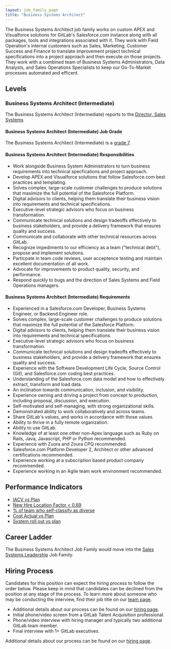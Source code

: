 ```yaml
---
layout: job_family_page
title: "Business Systems Architect"
---
```


The Business Systems Architect job family works on custom APEX and Visualforce solutions for GitLab's Salesforce.com instance along with all packages, tools and integrations associated with it. They work with Field Operation's internal customers such as Sales, Marketing, Customer Success and Finance to translate improvement project technical specifications into a project approach and then execute on those projects. They work with a combined team of Business Systems Administrators, Data Analysts, and Sales Operations Specialists to keep our Go-To-Market processes automated and efficent.

## Levels 

### Business Systems Architect (Intermediate)

The Business Systems Architect (Intermediate) reports to the [Director, Sales Systems](/job-families/sales/senior-manager-sales-systems/#director-sales-systems)

#### Business Systems Architect (Intermediate) Job Grade

The Business Systems Architect (Intermediate) is a [grade 7](/handbook/total-rewards/compensation/compensation-calculator/#gitlab-job-grades).

#### Business Systems Architect (Intermediate) Responsibilities

* Work alongside Business System Administrators to turn business requirements into technical specfications and project approach.
* Develop APEX and Visualforce solutions that follow Salesforce.com best practices and templating.
* Solves complex, large-scale customer challenges to produce solutions that maximize the full potential of the Salesforce Platform.
* Digital advisors to clients, helping them translate their business vision into requirements and technical specifications.
* Executive-level strategic advisors who focus on business transformation.
* Communicate technical solutions and design tradeoffs effectively to business stakeholders, and provide a delivery framework that ensures quality and success.
* Communicate and collaborate with other technical resources across GitLab.
* Recognize impediments to our efficiency as a team ("technical debt"), propose and implement solutions.
* Particpate in team code reviews, user acceptence testing and maintain excellent documentation of all work.
* Advocate for improvements to product quality, security, and performance.
* Respond quickly to bugs and the direction of Sales Systems and Field Operations managers.

#### Business Systems Architect (Intermediate) Requirements

* Experienced in a Salesforce.com Developer, Business Systems Engineer, or Backend Engineer role.
* Solves complex, large-scale customer challenges to produce solutions that maximize the full potential of the Salesforce Platform.
* Digital advisors to clients, helping them translate their business vision into requirements and technical specifications.
* Executive-level strategic advisors who focus on business transformation.
* Communicate technical solutions and design tradeoffs effectively to business stakeholders, and provide a delivery framework that ensures quality and success.
* Experience with the Software Development Life Cycle, Source Control (Git), and Salesforce.com coding best practices.
* Understanding of the Salesforce.com data model and how to effectively extract, transform and load data.
* An inclination towards communication, inclusion, and visibility.
* Experience owning and driving a project from concept to production, including proposal, discussion, and execution.
* Self-motivated and self-managing, with strong organizational skills.
* Demonstrated ability to work collaboratively and across teams.
* Share GitLab's values, and works in accordance with those values.
* Ability to thrive in a fully remote organization.
* Ability to use GitLab.
* Knowledge of at least one other non-Apex language such as Ruby on Rails, Java, Javascript, PHP or Python recommended.
* Experience with Zuora and Zoura CPQ recommended.
* Salesforce.com Platform Developer 2, Architect or other advanced certifications recommended.
* Experience working at a subscription based product company recommended.
* Experience working in an Agile team work environment recommended.

## Performance Indicators 

* [IACV vs Plan](https://about.gitlab.com/handbook/sales/performance-indicators/#iacv-vs-plan)
* [New Hire Location Factor < 0.69](https://about.gitlab.com/handbook/business-ops/metrics/#new-hire-location-factor--069)
* [% of team who self-classify as diverse](https://about.gitlab.com/handbook/business-ops/metrics/#percent--of-team-who-self-classify-as-diverse)
* [Cost Actual vs Plan](https://about.gitlab.com/handbook/business-ops/metrics/#cost-actual-vs-plan)
* [System roll out vs plan](https://about.gitlab.com/handbook/business-ops/metrics/#system-roll-out-vs-plan)

## Career Ladder

The Business Systems Architect Job Family would move into the [Sales Systems Leadership](/job-families/sales/senior-manager-sales-systems/) Job Family.

## Hiring Process

Candidates for this position can expect the hiring process to follow the order below. Please keep in mind that candidates can be declined from the position at any stage of the process. To learn more about someone who may be conducting the interview, find their job title on our [team page](/company/team/).

* Additional details about our process can be found on our [hiring page](/handbook/hiring/).
* Initial phone/video screen from a GitLab Talent Acquisition professional.
* Phone/video interview with hiring manager and typically two additional GitLab team member.
* Final interview with 1+ GitLab executives.

Additional details about our process can be found on our [hiring page](/handbook/hiring/).
